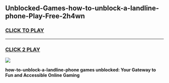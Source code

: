 
## Unblocked-Games-how-to-unblock-a-landline-phone-Play-Free-2h4wn
<h3>
<a href="https://premium76.site?title=how-to-unblock-a-landline-phone&ref=23A">CLICK TO PLAY</a></h3>
<hr>

<h3>
<a href="https://premium76.site?title=how-to-unblock-a-landline-phone&ref=23A">CLICK 2 PLAY</a>
  
</h3>

<a href="https://premium76.site?title=how-to-unblock-a-landline-phone&ref=23A"><img src="https://clearcache.store/games.png"></a>


**how-to-unblock-a-landline-phone games unblocked: Your Gateway to Fun and Accessible Online Gaming**
